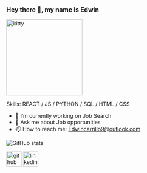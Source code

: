 ### Hey there 👋, my name is Edwin

<img src="https://static.wikia.nocookie.net/nichijou/images/2/26/Sakamoto.png/revision/latest/scale-to-width-down/1200?cb=20190531163434" alt="kitty" width="200"/>

Skills: REACT / JS / PYTHON / SQL / HTML / CSS

- 🔭 I’m currently working on Job Search 
- 💬 Ask me about Job opportunities 
- 📫 How to reach me: Edwincarrillo9@outlook.com 

![GitHub stats](https://github-readme-stats.vercel.app/api?username=edwincarr&show_icons=true)  

[<img src='https://cdn.jsdelivr.net/npm/simple-icons@3.0.1/icons/github.svg' alt='github' height='40'>](https://github.com/edwincarr)  [<img src='https://cdn.jsdelivr.net/npm/simple-icons@3.0.1/icons/linkedin.svg' alt='linkedin' height='40'>](https://www.linkedin.com/in/https://www.linkedin.com/in/edwincarr//)  
